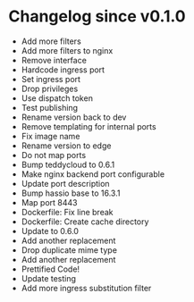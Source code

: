 # Changelog since v0.1.0
- Add more filters 
- Add more filters to nginx 
- Remove interface 
- Hardcode ingress port 
- Set ingress port 
- Drop privileges 
- Use dispatch token 
- Test publishing 
- Rename version back to dev 
- Remove templating for internal ports 
- Fix image name 
- Rename version to edge 
- Do not map ports 
- Bump teddycloud to 0.6.1 
- Make nginx backend port configurable 
- Update port description 
- Bump hassio base to 16.3.1 
- Map port 8443 
- Dockerfile: Fix line break 
- Dockerfile: Create cache directory 
- Update to 0.6.0 
- Add another replacement 
- Drop duplicate mime type 
- Add another replacement 
- Prettified Code! 
- Update testing 
- Add more ingress substitution filter 
